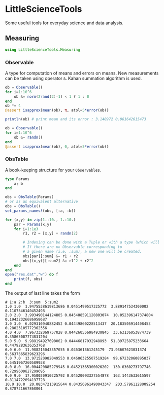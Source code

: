 # LittleScienceTools
Some useful tools for everyday science and data analysis.

## Measuring
```julia
using LittleScienceTools.Measuring
```

### Observable
A type for computation of means and errors on means.
New measurements can be taken using operator `&`.
Kahan summation algorithm is used.
```julia
ob = Observable()
for i=1:10^6
    ob &= norm(2rand(2)-1) < 1 ? 1 : 0
end
ob *= 4
@assert isapprox(mean(ob), π, atol=5*error(ob))

println(ob) # print mean and its error : 3.140972 0.001642615473

ob = Observable()
for i=1:10^6
    ob &= randn()
end
@assert isapprox(mean(ob), 0, atol=5*error(ob))
```

### ObsTable
A book-keeping structure for your `Observable`s.

```julia
type Params
    a; b
end

obs = ObsTable(Params)
# or as an equivalent alternative
obs = ObsTable()
set_params_names!(obs, [:a, :b])

for (x,y) in zip(1.:10., 1.:10.)
    par = Params(x,y)
    for i=1:1e3
        r1, r2 = [x,y] + randn(2)

        # Indexing can be done with a Tuple or with a type (which will be "splattered" to a tuple). 
        # If there are no Observable corresponding to
        # a given name (i.e. :sum), a new one will be created.
        obs[par][:sum] &= r1 + r2
        obs[(x,y)][:sum2] &= r1^2 + r2^2
    end
end
open("res.dat","w") do f
    print(f, obs)
end
```

The output of last line takes the form
```
# 1:a 2:b  3:sum  5:sum2
1.0 1.0  1.9475538619813686 0.0451499517325772  3.889147534300002 0.1107546140452498
2.0 2.0  3.993490144124805 0.045408591120803074  10.052396147374804 0.19432326686958687
3.0 3.0  6.029310940882452 0.04449860228513437  20.183505914408453 0.28023105772362356
4.0 4.0  7.967332069757028 0.044260556984930845  33.63136053874739 0.35865007774831204
5.0 5.0  9.988194927698062 0.04446817032948893  51.89725875233664 0.4479283636353768
6.0 6.0  11.988215043357055 0.046361361245179  73.93607623031374 0.5637565839623296
7.0 7.0  13.971520982049553 0.04606325507519284  99.67232060895837 0.6451967260589938
8.0 8.0  16.004420885279945 0.04521365300026202  130.0360273797746 0.7299609827209695
9.0 9.0  17.950020910225792 0.04520093327554878  163.1443633615597 0.8114722094137728
10.0 10.0  20.08347213915644 0.04356861490043347  203.57961128009254 0.878721667868061
```
